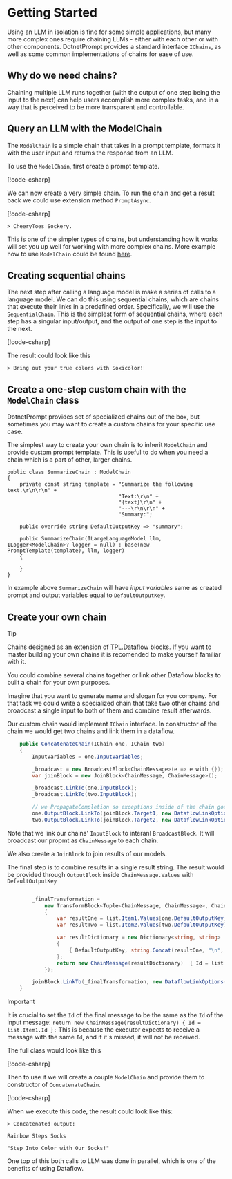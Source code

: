 # Getting Started

Using an LLM in isolation is fine for some simple applications, but many more complex ones require chaining LLMs - 
either with each other or with other components. 
DotnetPrompt provides a standard interface `IChains`, as well as some common implementations of chains for ease of use.

## Why do we need chains?

Chaining multiple LLM runs together (with the output of one step being the input to the next) can help users accomplish more complex tasks, 
and in a way that is perceived to be more transparent and controllable. 

## Query an LLM with the ModelChain

The `ModelChain` is a simple chain that takes in a prompt template, formats it with the user input and returns the response from an LLM.

To use the `ModelChain`, first create a prompt template.

[!code-csharp[](../../../DotnetPrompt.Tests.Examples/Chains/ChainsGettingStartedExamples.cs#Example_QueryLLM_Prompt)]

We can now create a very simple chain. To run the chain and get a result back we could use extension method `PromptAsync`.

[!code-csharp[](../../../DotnetPrompt.Tests.Examples/Chains/ChainsGettingStartedExamples.cs#Example_QueryLLM_Model)]

```text
> CheeryToes Sockery.
```

This is one of the simpler types of chains, but understanding how it works will set you up well for working with more complex chains.
More example how to use `ModelChain` could be found [here](./howto/model_chain.md).

## Creating sequential chains

The next step after calling a language model is make a series of calls to a language model. We can do this using sequential chains, 
which are chains that execute their links in a predefined order. Specifically, we will use the `SequentialChain`. 
This is the simplest form of sequential chains, where each step has a singular input/output, and the output of one step is the input to the next.

[!code-csharp[](../../../DotnetPrompt.Tests.Examples/Chains/CombinedChainExamples.cs#SequentialChain_Example)]

The result could look like this

```text
> Bring out your true colors with Soxicolor!
```

## Create a one-step custom chain with the `ModelChain` class

DotnetPrompt provides set of specialized chains out of the box, 
but sometimes you may want to create a custom chains for your specific use case. 

The simplest way to create your own chain is to inherit `ModelChain` and provide custom prompt template. 
This is useful to do when you need a chain which is a part of other, larger chains.

```charp
public class SummarizeChain : ModelChain
{
    private const string template = "Summarize the following text.\r\n\r\n" +
                                    "Text:\r\n" +
                                    "{text}\r\n" +
                                    "---\r\n\r\n" +
                                    "Summary:";

    public override string DefaultOutputKey => "summary";

    public SummarizeChain(ILargeLanguageModel llm, ILogger<ModelChain>? logger = null) : base(new PromptTemplate(template), llm, logger)
    {

    }
}
```

In example above `SummarizeChain` will have _input variables_ same as created prompt and output variables equal to `DefaultOutputKey`.

## Create your own chain

> [!TIP]
> Chains designed as an extension of [TPL.Dataflow](https://learn.microsoft.com/en-us/dotnet/standard/parallel-programming/dataflow-task-parallel-library) blocks.
> If you want to master building your own chains it is recomended to make yourself familiar with it.

You could combine several chains together or link other Dataflow blocks to built a chain for your own purposes. 

Imagine that you want to generate name and slogan for you company. For that task we could write a specialized chain that
take two other chains and broadcast a single input to both of them and combine result afterwards.

Our custom chain would implement `IChain` interface. In constructor of the chain we would get two chains and link them in a dataflow. 

```csharp
    public ConcatenateChain(IChain one, IChain two)
    {
        InputVariables = one.InputVariables;

        _broadcast = new BroadcastBlock<ChainMessage>(e => e with {}); 
        var joinBlock = new JoinBlock<ChainMessage, ChainMessage>();

        _broadcast.LinkTo(one.InputBlock);
        _broadcast.LinkTo(two.InputBlock);

        // we PropagateCompletion so exceptions inside of the chain goes forward
        one.OutputBlock.LinkTo(joinBlock.Target1, new DataflowLinkOptions() { PropagateCompletion = true }); 
        two.OutputBlock.LinkTo(joinBlock.Target2, new DataflowLinkOptions() { PropagateCompletion = true }); 
```

Note that we link our chains' `InputBlock` to interanl `BroadcastBlock`. It will broadcast our propmt as `ChainMessage` to each chain. 

We also create a `JoinBlock` to join results of our models.

The final step is to combine results in a single result string. The result would be provided through `OutputBlock` inside `ChainMessage.Values` with `DefaultOutputKey`

```csharp

        _finalTransformation =
            new TransformBlock<Tuple<ChainMessage, ChainMessage>, ChainMessage>(list =>
            {
                var resultOne = list.Item1.Values[one.DefaultOutputKey];
                var resultTwo = list.Item2.Values[two.DefaultOutputKey];

                var resultDictionary = new Dictionary<string, string>
                {
                    { DefaultOutputKey, string.Concat(resultOne, "\n", resultTwo) }
                };
                return new ChainMessage(resultDictionary)  { Id = list.Item1.Id };
            });

        joinBlock.LinkTo(_finalTransformation, new DataflowLinkOptions() { PropagateCompletion = true }); 
    }
```

> [!IMPORTANT]
> It is crucial to set the `Id` of the final message to be the same as the `Id` of the input message: `return new ChainMessage(resultDictionary) { Id = list.Item1.Id };`
> This is because the executor expects to receive a message with the same `Id`, and if it's missed, it will not be received. 

The full class would look like this

[!code-csharp[](../../../DotnetPrompt.Tests.Examples/Chains/CombinedChainExamples.cs#CustomChain_ConcatenateChain)]

Then to use it we will create a couple `ModelChain` and provide them to constructor of `ConcatenateChain`.

[!code-csharp[](../../../DotnetPrompt.Tests.Examples/Chains/CombinedChainExamples.cs#CustomChain_Example)]

When we execute this code, the result could look like this:

```text
> Concatenated output:

Rainbow Steps Socks

"Step Into Color with Our Socks!"
```

One top of this both calls to LLM was done in parallel, which is one of the benefits of using Dataflow.